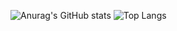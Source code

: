 ![Anurag's GitHub stats](https://github-readme-stats.vercel.app/api?username=zMatty282&count_private=true&theme=tokyonight)
![Top Langs](https://github-readme-stats.vercel.app/api/top-langs/?username=zMatty282&theme=tokyonight)

